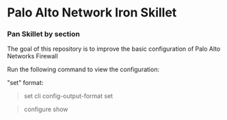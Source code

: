 # Palo Alto Network Iron Skillet

### Pan Skillet by section

The goal of this repository is to improve the basic configuration of Palo Alto Networks Firewall

Run the following command to view the configuration:

"set" format:
> set cli config-output-format set

> configure
> show 